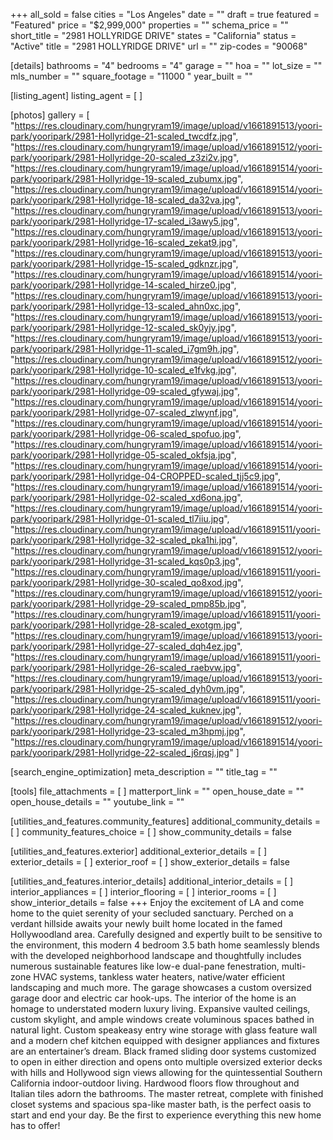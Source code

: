 +++
all_sold = false
cities = "Los Angeles"
date = ""
draft = true
featured = "Featured"
price = "$2,999,000"
properties = ""
schema_price = ""
short_title = "2981 HOLLYRIDGE DRIVE"
states = "California"
status = "Active"
title = "2981 HOLLYRIDGE DRIVE"
url = ""
zip-codes = "90068"

[details]
bathrooms = "4"
bedrooms = "4"
garage = ""
hoa = ""
lot_size = ""
mls_number = ""
square_footage = "11000 "
year_built = ""

[listing_agent]
listing_agent = [ ]

[photos]
gallery = [
  "https://res.cloudinary.com/hungryram19/image/upload/v1661891513/yoori-park/yooripark/2981-Hollyridge-21-scaled_twcdfz.jpg",
  "https://res.cloudinary.com/hungryram19/image/upload/v1661891512/yoori-park/yooripark/2981-Hollyridge-20-scaled_z3zi2v.jpg",
  "https://res.cloudinary.com/hungryram19/image/upload/v1661891514/yoori-park/yooripark/2981-Hollyridge-19-scaled_zubumx.jpg",
  "https://res.cloudinary.com/hungryram19/image/upload/v1661891514/yoori-park/yooripark/2981-Hollyridge-18-scaled_da32va.jpg",
  "https://res.cloudinary.com/hungryram19/image/upload/v1661891513/yoori-park/yooripark/2981-Hollyridge-17-scaled_i3awy5.jpg",
  "https://res.cloudinary.com/hungryram19/image/upload/v1661891513/yoori-park/yooripark/2981-Hollyridge-16-scaled_zekat9.jpg",
  "https://res.cloudinary.com/hungryram19/image/upload/v1661891513/yoori-park/yooripark/2981-Hollyridge-15-scaled_gdknzr.jpg",
  "https://res.cloudinary.com/hungryram19/image/upload/v1661891514/yoori-park/yooripark/2981-Hollyridge-14-scaled_hirze0.jpg",
  "https://res.cloudinary.com/hungryram19/image/upload/v1661891513/yoori-park/yooripark/2981-Hollyridge-13-scaled_ahn0xc.jpg",
  "https://res.cloudinary.com/hungryram19/image/upload/v1661891513/yoori-park/yooripark/2981-Hollyridge-12-scaled_sk0yjy.jpg",
  "https://res.cloudinary.com/hungryram19/image/upload/v1661891513/yoori-park/yooripark/2981-Hollyridge-11-scaled_i7gm9h.jpg",
  "https://res.cloudinary.com/hungryram19/image/upload/v1661891512/yoori-park/yooripark/2981-Hollyridge-10-scaled_e1fvkg.jpg",
  "https://res.cloudinary.com/hungryram19/image/upload/v1661891513/yoori-park/yooripark/2981-Hollyridge-09-scaled_gfywaj.jpg",
  "https://res.cloudinary.com/hungryram19/image/upload/v1661891514/yoori-park/yooripark/2981-Hollyridge-07-scaled_zlwynf.jpg",
  "https://res.cloudinary.com/hungryram19/image/upload/v1661891514/yoori-park/yooripark/2981-Hollyridge-06-scaled_spofuo.jpg",
  "https://res.cloudinary.com/hungryram19/image/upload/v1661891514/yoori-park/yooripark/2981-Hollyridge-05-scaled_okfsja.jpg",
  "https://res.cloudinary.com/hungryram19/image/upload/v1661891514/yoori-park/yooripark/2981-Hollyridge-04-CROPPED-scaled_tjj5c9.jpg",
  "https://res.cloudinary.com/hungryram19/image/upload/v1661891514/yoori-park/yooripark/2981-Hollyridge-02-scaled_xd6ona.jpg",
  "https://res.cloudinary.com/hungryram19/image/upload/v1661891514/yoori-park/yooripark/2981-Hollyridge-01-scaled_tl7iiu.jpg",
  "https://res.cloudinary.com/hungryram19/image/upload/v1661891511/yoori-park/yooripark/2981-Hollyridge-32-scaled_pka1hi.jpg",
  "https://res.cloudinary.com/hungryram19/image/upload/v1661891512/yoori-park/yooripark/2981-Hollyridge-31-scaled_kqs0p3.jpg",
  "https://res.cloudinary.com/hungryram19/image/upload/v1661891511/yoori-park/yooripark/2981-Hollyridge-30-scaled_qo8xod.jpg",
  "https://res.cloudinary.com/hungryram19/image/upload/v1661891512/yoori-park/yooripark/2981-Hollyridge-29-scaled_pmp85b.jpg",
  "https://res.cloudinary.com/hungryram19/image/upload/v1661891511/yoori-park/yooripark/2981-Hollyridge-28-scaled_exotgm.jpg",
  "https://res.cloudinary.com/hungryram19/image/upload/v1661891513/yoori-park/yooripark/2981-Hollyridge-27-scaled_dqh4ez.jpg",
  "https://res.cloudinary.com/hungryram19/image/upload/v1661891511/yoori-park/yooripark/2981-Hollyridge-26-scaled_raebvw.jpg",
  "https://res.cloudinary.com/hungryram19/image/upload/v1661891513/yoori-park/yooripark/2981-Hollyridge-25-scaled_dyh0vm.jpg",
  "https://res.cloudinary.com/hungryram19/image/upload/v1661891511/yoori-park/yooripark/2981-Hollyridge-24-scaled_kuknev.jpg",
  "https://res.cloudinary.com/hungryram19/image/upload/v1661891512/yoori-park/yooripark/2981-Hollyridge-23-scaled_m3hpmj.jpg",
  "https://res.cloudinary.com/hungryram19/image/upload/v1661891514/yoori-park/yooripark/2981-Hollyridge-22-scaled_j6rqsj.jpg"
]

[search_engine_optimization]
meta_description = ""
title_tag = ""

[tools]
file_attachments = [ ]
matterport_link = ""
open_house_date = ""
open_house_details = ""
youtube_link = ""

[utilities_and_features.community_features]
additional_community_details = [ ]
community_features_choice = [ ]
show_community_details = false

[utilities_and_features.exterior]
additional_exterior_details = [ ]
exterior_details = [ ]
exterior_roof = [ ]
show_exterior_details = false

[utilities_and_features.interior_details]
additional_interior_details = [ ]
interior_appliances = [ ]
interior_flooring = [ ]
interior_rooms = [ ]
show_interior_details = false
+++
Enjoy the excitement of LA and come home to the quiet serenity of your secluded sanctuary. Perched on a verdant hillside awaits your newly built home located in the famed Hollywoodland area. Carefully designed and expertly built to be sensitive to the environment, this modern 4 bedroom 3.5 bath home seamlessly blends with the developed neighborhood landscape and thoughtfully includes numerous sustainable features like low-e dual-pane fenestration, multi-zone HVAC systems, tankless water heaters, native/water efficient landscaping and much more. The garage showcases a custom oversized garage door and electric car hook-ups. The interior of the home is an homage to understated modern luxury living. Expansive vaulted ceilings, custom skylight, and ample windows create voluminous spaces bathed in natural light. Custom speakeasy entry wine storage with glass feature wall and a modern chef kitchen equipped with designer appliances and fixtures are an entertainer’s dream. Black framed sliding door systems customized to open in either direction and opens onto multiple oversized exterior decks with hills and Hollywood sign views allowing for the quintessential Southern California indoor-outdoor living. Hardwood floors flow throughout and Italian tiles adorn the bathrooms. The master retreat, complete with finished closet systems and spacious spa-like master bath, is the perfect oasis to start and end your day. Be the first to experience everything this new home has to offer!